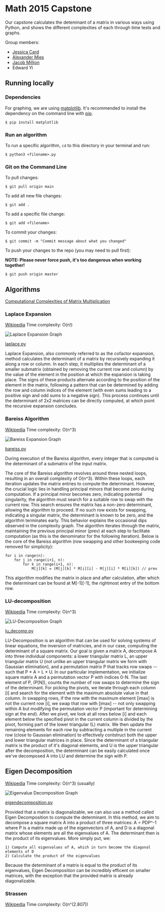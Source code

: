 # Math 2015 Capstone

Our capstone calculates the deteminant of a matrix in various ways using Python, and shows the different complexities of each through time tests and graphs.

Group members:
- [Jessica Card](https://github.com/jessicard)
- [Alexander Mies](https://github.com/AlexanderMies)
- [Jacob Million](https://github.com/JacobMMillion)
- Edward Yi


## Running locally
### Dependencies
For graphing, we are using [matplotlib](https://matplotlib.org/). It's recommended to install the dependency on the command line with [pip](https://pypi.org/project/pip/).
```
$ pip install matplotlib
```

### Run an algorithm
To run a specific algorithm, `cd` to this directory in your terminal and run:
```
$ python3 <filename>.py
```

### Git on the Command Line

To pull changes:
```
$ git pull origin main
```

To add all new file changes:
```
$ git add .
```

To add a specific file change:
```
$ git add <filename>
```

To commit your changes:
```
$ git commit -m "Commit message about what you changed"
```

To push your changes to the repo (you may need to pull first):

**NOTE: Please never force push, it's too dangerous when working together!**

```
$ git push origin master
```

## Algorithms
[Computational Complexities of Matrix Multiplication](https://en.wikipedia.org/wiki/Computational_complexity_of_matrix_multiplication)

### Laplace Expansion
[Wikipedia](https://en.wikipedia.org/wiki/Laplace_expansion)
Time complexity: O(n!)

![Laplace Expansion Graph](/images/laplace_2_electric_boogaloo.png)

[laplace.py](/laplace.py)

Laplace Expansion, also commonly referred to as the cofactor expansion, method calculates the determinant of a matrix by recursively expanding it along a row or column. In each step, it multiplies the determinant of a smaller submatrix (obtained by removing the current row and column) by the value of the element in the position at which the expansion is taking place. The signs of these products alternate according to the position of the element in the matrix, following a pattern that can be determined by adding the row and column indices of the element (with even sums leading to a positive sign and odd sums to a negative sign). This process continues until the determinant of 2x2 matrices can be directly computed, at which point the recursive expansion concludes.


### Bareiss Algorithm
[Wikipedia](https://en.wikipedia.org/wiki/Bareiss_algorithm)
Time complexity: O(n^3)

![Bareiss Expansion Graph](/images/bareiss_2_the_reckoning.png)

[bareiss.py](/bareiss.py)

During execution of the Bareiss algorithm, every integer that is computed is the determinant of a submatrix of the input matrix. 

The core of the Bareiss algorithm revolves around three nested loops, resulting in an overall complexity of O(n^3). Within these loops, each iteration updates the matrix entries to compute the determinant. However, the crucial logic lies in handling principal minors that become zero during computation. If a principal minor becomes zero, indicating potential singularity, the algorithm must search for a suitable row to swap with the current row. This search ensures the matrix has a non-zero determinant, allowing the algorithm to proceed. If no such row exists for swapping, indicating a singular matrix, the determinant is known to be zero, and the algorithm terminates early. This behavior explains the occasional dips observed in the complexity graph. The algorithm iterates through the matrix, maintaining the previous principal minor (prev) at each step to facilitate computation (as this is the denominator for the following iteration). Below is the core of the Bareiss algorithm (row swapping and other bookeeping code removed for simplicity):

    for i in range(n):
        for j in range(i+1, n):
            for k in range(i+1, n):
                M[j][k] = (M[j][k] * M[i][i] - M[j][i] * M[i][k]) // prev

This algorithm modifies the matrix in place and after calculation, after which the determinant can be found at M[-1][-1], the rightmost entry of the bottom row.


### LU-decomposition
[Wikipedia](https://en.wikipedia.org/wiki/LU_decomposition)
Time complexity: O(n^3)

![LU-Decomposition Graph](/images/LU_Decomposition_Runtime.png)

[lu_decomp.py](/lu_decomp.py)

LU-Decomposition is an algorithm that can be used for solving systems of linear equations, the inversion of matricies, and in our case, computing the determinant of a square matrix. Our goal is given a matrix A, decompose A into three individual components: a lower triangular matrix L, an upper triangular matrix U (not unlike an upper triangular matrix we form with Gaussian elimination), and a permutation matrix P that tracks row swaps -- such that P * A = L * U. In our particular implementation, we initialize square matrix A and a permutation vector P with indices 0-N. The last element of P, (P[N]), counts the number of row swaps to determine the sign of the determinant. For picking the pivots, we iterate through each column [i] and search for the element with the maximum absolute value in that column. In swapping rows, if the row with the maximum element [imax] is not the current row [i], we swap that row with [imax] -- not only swapping within A but modifying the permutation vector P (important for determining sign at the end). After we pivot, we look at all rows below [i] and each element below the specified pivot in the current column is divided by the pivot, forming part of the lower triangular (L) matrix. We then update the remaining elements for each row by subtracting a multiple in the current row (close to Gaussian elimination) to effectively contstruct both the upper and lower triangular matrices in place. Since the determinant of a triangular matrix is the product of it's diagonal elements, and U is the upper triangular after the decomposition, the determinant can be easily calculated once we've decomposed A into LU and determine the sign with P.


## Eigen Decomposition
[Wikipedia](https://en.wikipedia.org/wiki/Eigendecomposition_of_a_matrix)
Time complexity: O(n^3) (usually)

![Eigenvalue Decomposition Graph](/images/eigendecomposition.png)

[eigendecomposition.py](/eigendecomposition.py)

Provided that a matrix is diagonalizable, we can also use a method called Eigen Decomposition to compute the determinant. In this method, we aim to decompose a square matrix A into a product of three matrices: A = PDP^-1 where P is a matrix made up of the eigenvectors of A, and D is a diagonal matrix whose elements are all the eigenvalues of A. The determinant then is the product of its eigenvalues. More simply put, we: 

    1) Compute all eigenvalues of A, which in turn become the diagonal elements of D
    2) Calculate the product of the eigenvalues

Because the determinant of a matrix is equal to the product of its eigenvalues, Eigen Decomposition can be incredibly efficent on smaller matrices, with the exception that the provided matrix is already diagonalizable.

### Strassen
[Wikipedia](https://en.wikipedia.org/wiki/Strassen_algorithm)
Time complexity: O(n^(2.807))


